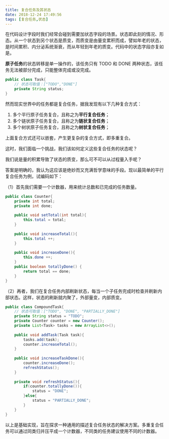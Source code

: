 ```yaml
---
title: 复合任务及其状态
date: 2018-12-24 17:49:56
tags: [复合任务,状态]
---
```


在代码设计字段时我们经常会碰到需要加状态字段的场景。状态即此刻的情况、形态。从一个状态到另个状态是质变，而质变是由量变累积而成，譬如年老的状态，是时间累积、内分泌系统渐衰，而从年轻到年老的质变。代码中的状态字段亦复如是。

**原子任务**的状态转移是单一操作的，该任务只有 TODO 和 DONE 两种状态，该任务无法被部分完成，只能整体完成或没完成。

```java
public class Task{
    // 状态可取值：["TODO","DONE"]
    private String status;
}
```

然而现实世界中的任务都是复合任务，据我发现有以下几种复合方式：

1. 多个平行原子任务复合，且称之为**平行复合任务**；
2. 多个链状原子任务复合，且称之为**链状复合任务**；
3. 多个树状原子任务复合，且称之为**树状复合任务**；

上面复合方式还可以嵌套，产生更复杂的复合方式，即多重复合。

这时，我们面临一个挑战，我们该如何定义这些复合任务的状态呢？

我们说是量的积累导致了状态的质变，那么可不可以从过程量入手呢？

答案是明确的，我认为这应该是绝妙而又充满哲学意味的手段。现以最简单的平行复合任务为例，试编码如下：

（1）首先我们需要一个计数器，用来统计总数和已完成的任务数量。

```java
public class Counter{
    private int total;
    private int done;
    
    public void setTotal(int total){
        this.total = total;
    }
    
    public void increaseTotal(){
        this.total ++;
    }
    
    public void increaseDone(){
        this.done ++;
    }
    public boolean totallyDone() {
    	return total == done;
  	}
}
```
（2）再者，我们在复合任务内部刷新状态，每当一个子任务完成时检查并刷新内部状态。这样，状态的刷新就内聚了，外部量变，内部质变。

```java
public class CompoundTask{
    // 状态可取值：["TODO", "DONE", "PARTIALLY_DONE"]
    private String status = "TODO";
    private Counter counter = new Counter();
    private List<Task> tasks = new ArrayList<>();
    
    public void addTask(Task task){
        tasks.add(task);
        counter.increaseTotal();
    }
    
    public void increaseTaskDone(){
        counter.increaseDone();
        refreshStatus();
    }
    
    private void refreshStatus(){
        if(counter.totallyDone()){
            status = "DONE";
        }else{
			status = "PARTIALLY_DONE";
        }
    }
}
```

以上是基础实现，旨在探求一种通用的描述复合任务状态的解决方案。多重复合任务可以通过同类归并压平成一个计数器，不同类的任务建议使用不同的计数器。

